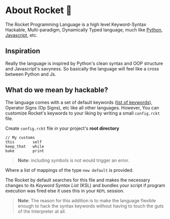 # About Rocket :book:

The Rocket Programming Language is a high level Keyword-Syntax Hackable, Multi-paradigm, Dynamically Typed language, much like [Python](https://python.org), [Javascript](https://wikepedia.com/Javascript), etc.

## Inspiration

Really the language is inspired by Python's clean syntax and OOP structure and Javascript's savyness. So basically the language will feel like a cross between Python and Js.


## What do we mean by **hackable**?

The language comes with a set of default keywords ([list of keywords](https://github.com/Zero-1729/rocket/tree/master/docs/Specification.md#x.x-list-keywords)), Operator Signs (Op Signs), etc like all other languages. However, You can customize Rocket's keywords to your liking by writing a small `config.rckt` file.

Create `config.rckt` file in your project's **root directory**

```rckt
// My customs
this        self
keep_that   while
bake        print
```

> **Note**: including symbols is not would trigger an error.

Where a list of mappings of the type `new default` is provided.

The Rocket by default searches for this file and makes the necessary changes to its *Keyword Syntax List* (KSL) and bundles your script if program execution was fired else it uses this in your `REPL` session.

> **Note**: The reason for this addition is to make the language flexible enough to hack the syntax keywords without having to touch the guts of the Interpreter at all.

